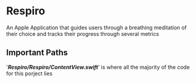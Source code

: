 # Respiro
An Apple Application that guides users through a breathing meditation of their choice and tracks their progress through several metrics

## Important Paths 
'_**Respiro/Respiro/ContentView.swift**_' is where all the majority of the code for this porject lies
